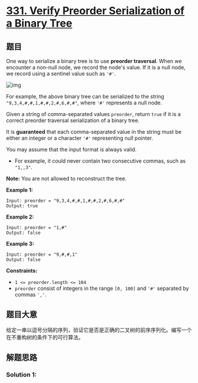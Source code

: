 # [331. Verify Preorder Serialization of a Binary Tree](https://leetcode.com/problems/verify-preorder-serialization-of-a-binary-tree/)

## 题目

One way to serialize a binary tree is to use **preorder traversal**. When we encounter a non-null node, we record the node's value. If it is a null node, we record using a sentinel value such as `'#'`.

![img](https://assets.leetcode.com/uploads/2021/03/12/pre-tree.jpg)

For example, the above binary tree can be serialized to the string `"9,3,4,#,#,1,#,#,2,#,6,#,#"`, where `'#'` represents a null node.

Given a string of comma-separated values `preorder`, return `true` if it is a correct preorder traversal serialization of a binary tree.

It is **guaranteed** that each comma-separated value in the string must be either an integer or a character `'#'` representing null pointer.

You may assume that the input format is always valid.

- For example, it could never contain two consecutive commas, such as `"1,,3"`.

**Note:** You are not allowed to reconstruct the tree.

 

**Example 1:**

```
Input: preorder = "9,3,4,#,#,1,#,#,2,#,6,#,#"
Output: true
```

**Example 2:**

```
Input: preorder = "1,#"
Output: false
```

**Example 3:**

```
Input: preorder = "9,#,#,1"
Output: false
```

 

**Constraints:**

- `1 <= preorder.length <= 104`
- `preorder` consist of integers in the range `[0, 100]` and `'#'` separated by commas `','`.

## 题目大意

给定一串以逗号分隔的序列，验证它是否是正确的二叉树的前序序列化。编写一个在不重构树的条件下的可行算法。

## 解题思路



### Solution 1:

````c++
````

